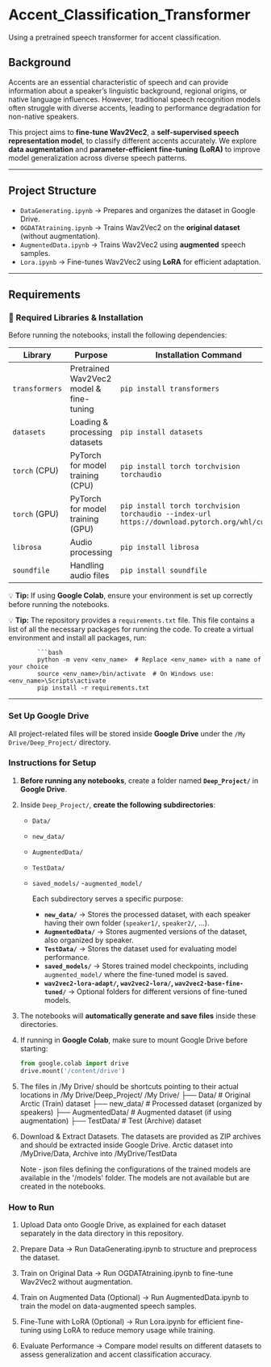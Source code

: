 # Accent_Classification_Transformer
Using a pretrained speech transformer for accent classification.

## Background  

Accents are an essential characteristic of speech and can provide information about a speaker’s linguistic background, regional origins, or native language influences. However, traditional speech recognition models often struggle with diverse accents, leading to performance degradation for non-native speakers.  

This project aims to **fine-tune Wav2Vec2**, a **self-supervised speech representation model**, to classify different accents accurately. We explore **data augmentation** and **parameter-efficient fine-tuning (LoRA)** to improve model generalization across diverse speech patterns.  

---

## Project Structure

- `DataGenerating.ipynb` → Prepares and organizes the dataset in Google Drive.
- `OGDATAtraining.ipynb` → Trains Wav2Vec2 on the **original dataset** (without augmentation).
- `AugmentedData.ipynb` → Trains Wav2Vec2 using **augmented** speech samples.
- `Lora.ipynb` → Fine-tunes Wav2Vec2 using **LoRA** for efficient adaptation.

---

## Requirements

### **🔧 Required Libraries & Installation**

Before running the notebooks, install the following dependencies:

| **Library**       | **Purpose**                          | **Installation Command** |
|------------------|----------------------------------|-------------------------|
| `transformers`   | Pretrained Wav2Vec2 model & fine-tuning | `pip install transformers` |
| `datasets`       | Loading & processing datasets   | `pip install datasets` |
| `torch` (CPU)    | PyTorch for model training (CPU)  | `pip install torch torchvision torchaudio` |
| `torch` (GPU)    | PyTorch for model training (GPU)  | `pip install torch torchvision torchaudio --index-url https://download.pytorch.org/whl/cu118` |
| `librosa`        | Audio processing                 | `pip install librosa` |
| `soundfile`      | Handling audio files             | `pip install soundfile` |

💡 **Tip:** If using **Google Colab**, ensure your environment is set up correctly before running the notebooks.

💡 **Tip:** The repository provides a `requirements.txt` file. This file contains a list of all the necessary packages for running the code. To create a virtual environment and install all packages, run:
            
            ```bash
            python -m venv <env_name>  # Replace <env_name> with a name of your choice
            source <env_name>/bin/activate  # On Windows use: <env_name>\Scripts\activate
            pip install -r requirements.txt
          
---

### **Set Up Google Drive**
All project-related files will be stored inside **Google Drive** under the `/My Drive/Deep_Project/` directory.  

### **Instructions for Setup**
1. **Before running any notebooks**, create a folder named **`Deep_Project/`** in **Google Drive**.  

2. Inside `Deep_Project/`, **create the following subdirectories**:
   - `Data/` 
   - `new_data/`  
   - `AugmentedData/`  
   - `TestData/`  
   - `saved_models/`
      -`augmented_model/`

        Each subdirectory serves a specific purpose:
        - **`new_data/`** → Stores the processed dataset, with each speaker having their own folder (`speaker1/`, `speaker2/`, ...).  
        - **`AugmentedData/`** → Stores augmented versions of the dataset, also organized by speaker.  
        - **`TestData/`** → Stores the dataset used for evaluating model performance.  
        - **`saved_models/`** → Stores trained model checkpoints, including `augmented_model/` where the fine-tuned model is saved.  
        - **`wav2vec2-lora-adapt/`, `wav2vec2-lora/`, `wav2vec2-base-fine-tuned/`** → Optional folders for different versions of fine-tuned models.  


3. The notebooks will **automatically generate and save files** inside these directories.  

4. If running in **Google Colab**, make sure to mount Google Drive before starting:  

   ```python
   from google.colab import drive
   drive.mount('/content/drive')

5. The files in /My Drive/ should be shortcuts pointing to their actual locations in /My Drive/Deep_Project/
  /My Drive/
    ├── Data/             # Original Arctic (Train) dataset
    ├── new_data/         # Processed dataset (organized by speakers)
    ├── AugmentedData/    # Augmented dataset (if using augmentation)
    ├── TestData/        # Test (Archive) dataset

6. Download & Extract Datasets. The datasets are provided as ZIP archives and should be extracted inside Google Drive. Arctic dataset into /MyDrive/Data, Archive into /MyDrive/TestData

   Note - json files defining the configurations of the trained models are available in the '/models' folder. The models are not available but are created in the notebooks.

### **How to Run**
1. Upload Data onto Google Drive, as explained for each dataset separately in the data directory in this repository.
  
3. Prepare Data → Run DataGenerating.ipynb to structure and preprocess the dataset.

4. Train on Original Data → Run OGDATAtraining.ipynb to fine-tune Wav2Vec2 without augmentation.

5. Train on Augmented Data (Optional) → Run AugmentedData.ipynb to train the model on data-augmented speech samples.

6. Fine-Tune with LoRA (Optional) → Run Lora.ipynb for efficient fine-tuning using LoRA to reduce memory usage while training.

7. Evaluate Performance → Compare model results on different datasets to assess generalization and accent classification accuracy.


